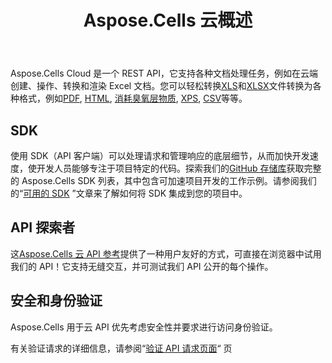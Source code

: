 ﻿---
title: Aspose.Cells 云概述
second_title: Documen
ArticleTitle: "Aspose.Cells Cloud Overview: a REST-first, language-neutral API service that turns Excel operations into simple HTTPS calls—no local Office install, no platform"
linktitle: 概述
type: docs
url: /zh/overview/
description: Aspose.Cells 云支持 Excel 创建、转换、合并、拆分、保护、内部对象操作等
weight: 10
kwords: Excel, Office 云, REST API, 电子表格, PDF, CSV, Json, Markdown, 概述
---
Aspose.Cells Cloud 是一个 REST API，它支持各种文档处理任务，例如在云端创建、操作、转换和渲染 Excel 文档。您可以轻松转换[XLS](https://docs.fileformat.com/spreadsheet/xls/)和[XLSX](https://docs.fileformat.com/spreadsheet/xlsx/)文件转换为各种格式，例如[PDF](https://docs.fileformat.com/view/pdf/), [HTML](https://docs.fileformat.com/web/html/), [消耗臭氧层物质](https://docs.fileformat.com/spreadsheet/ods/), [XPS](https://docs.fileformat.com/page-description-language/xps/), [CSV](https://docs.fileformat.com/spreadsheet/csv/)等等。

## **SDK**

使用 SDK（API 客户端）可以处理请求和管理响应的底层细节，从而加快开发速度，使开发人员能够专注于项目特定的代码。探索我们的[GitHub 存储库](https://github.com/aspose-cells-cloud)获取完整的 Aspose.Cells SDK 列表，其中包含可加速项目开发的工作示例。请参阅我们的“[可用的 SDK](/cells/zh/available-sdks/) ”文章来了解如何将 SDK 集成到您的项目中。

## **API 探索者**

这[Aspose.Cells 云 API 参考](https://apireference.aspose.cloud/cells/)提供了一种用户友好的方式，可直接在浏览器中试用我们的 API！它支持无缝交互，并可测试我们 API 公开的每个操作。

## **安全和身份验证**

Aspose.Cells 用于云 API 优先考虑安全性并要求进行访问身份验证。

有关验证请求的详细信息，请参阅“[验证 API 请求页面](/total/getting-started/rest-api-overview/authenticating-api-requests/)“ 页
